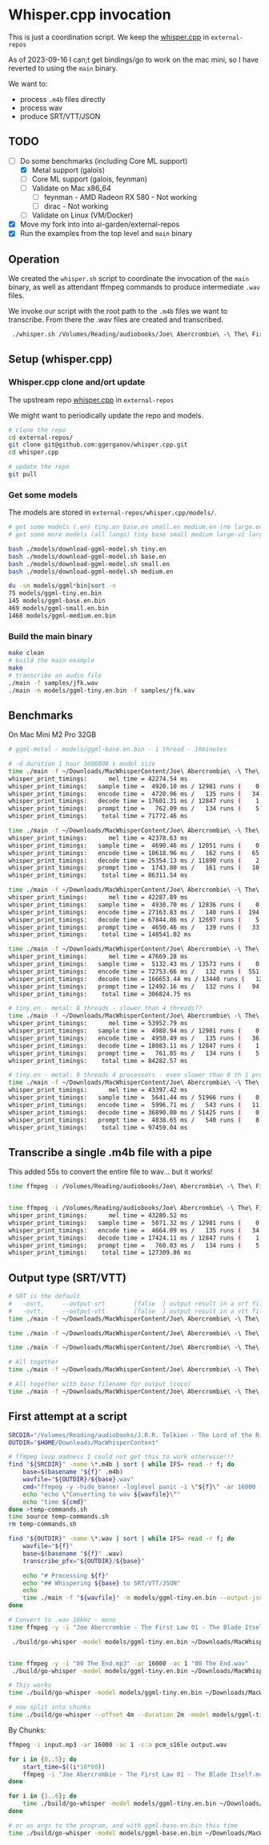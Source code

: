 # Whisper.cpp invocation

This is just a coordination script.
We keep the [whisper.cpp](https://github.com/daneroo/whisper.cpp/tree/master) in `external-repos`

As of 2023-09-16 I can;t get bindings/go to work on the mac mini,
so I have reverted to using the `main` binary.

We want to:

- process `.m4b` files directly
- process wav
- produce SRT/VTT/JSON

## TODO

- [ ] Do some benchmarks (including Core ML support)
  - [x] Metal support (galois)
  - [ ] Core ML support (galois, feynman)
  - [ ] Validate on Mac x86_64
    - [ ] feynman - AMD Radeon RX 580 - Not working
    - [ ] dirac - Not working
  - [ ] Validate on Linux (VM/Docker)
- [x] Move my fork into into ai-garden/external-repos
- [x] Run the examples from the top level and `main` binary

## Operation

We created the `whisper.sh` script to coordinate the invocation of the `main` binary,
as well as attendant ffmpeg commands to produce intermediate `.wav` files.

We invoke our script with the root path to the `.m4b` files we want to transcribe.
From there the .wav files are created and transcribed.

```bash
 ./whisper.sh /Volumes/Reading/audiobooks/Joe\ Abercrombie\ -\ The\ First\ Law/Joe\ Abercrombie\ -\ The\ First\ Law\ 01\ -\ The\ Blade\ Itself
```

## Setup (whisper.cpp)

### Whisper.cpp clone and/ort update

The upstream repo [whisper.cpp](https://github.com/daneroo/whisper.cpp/tree/master) in `external-repos`

We might want to periodically update the repo and models.

```bash
# clone the repo
cd external-repos/
git clone git@github.com:ggerganov/whisper.cpp.git
cd whisper.cpp

# update the repo
git pull
```

### Get some models

The models are stored in `external-repos/whisper.cpp/models/`.

```bash
# get some models (.en) tiny.en base.en small.en medium.en (no large.en)
# get some more models (all langs) tiny base small medium large-v1 large

bash ./models/download-ggml-model.sh tiny.en
bash ./models/download-ggml-model.sh base.en
bash ./models/download-ggml-model.sh small.en
bash ./models/download-ggml-model.sh medium.en

du -sm models/ggml*bin|sort -n
75 models/ggml-tiny.en.bin
145 models/ggml-base.en.bin
469 models/ggml-small.en.bin
1468 models/ggml-medium.en.bin
```

### Build the main binary

```bash
make clean
# build the main example
make
# transcribe an audio file
./main -f samples/jfk.wav
./main -m models/ggml-tiny.en.bin -f samples/jfk.wav
```

## Benchmarks

On Mac Mini M2 Pro 32GB

```bash
# ggml-metal - models/ggml-base.en.bin - 1 thread - 16minutes

# -d duration 1 hour 3600000 x model size
time ./main -f ~/Downloads/MacWhisperContent/Joe\ Abercrombie\ -\ The\ First\ Law\ 01\ -\ The\ Blade\ Itself.wav -d 3600000 -m models/ggml-tiny.en.bin
whisper_print_timings:      mel time = 42274.54 ms
whisper_print_timings:   sample time =  4920.10 ms / 12981 runs (    0.38 ms per run)
whisper_print_timings:   encode time =  4720.96 ms /   135 runs (   34.97 ms per run)
whisper_print_timings:   decode time = 17601.31 ms / 12847 runs (    1.37 ms per run)
whisper_print_timings:   prompt time =   762.09 ms /   134 runs (    5.69 ms per run)
whisper_print_timings:    total time = 71772.46 ms

time ./main -f ~/Downloads/MacWhisperContent/Joe\ Abercrombie\ -\ The\ First\ Law\ 01\ -\ The\ Blade\ Itself.wav -d 3600000 -m models/ggml-base.en.bin
whisper_print_timings:      mel time = 42378.63 ms
whisper_print_timings:   sample time =  4690.46 ms / 12051 runs (    0.39 ms per run)
whisper_print_timings:   encode time = 10618.96 ms /   162 runs (   65.55 ms per run)
whisper_print_timings:   decode time = 25354.13 ms / 11890 runs (    2.13 ms per run)
whisper_print_timings:   prompt time =  1743.80 ms /   161 runs (   10.83 ms per run)
whisper_print_timings:    total time = 86311.54 ms

time ./main -f ~/Downloads/MacWhisperContent/Joe\ Abercrombie\ -\ The\ First\ Law\ 01\ -\ The\ Blade\ Itself.wav -d 3600000 -m models/ggml-small.en.bin
whisper_print_timings:      mel time = 42287.89 ms
whisper_print_timings:   sample time =  4930.70 ms / 12836 runs (    0.38 ms per run)
whisper_print_timings:   encode time = 27163.83 ms /   140 runs (  194.03 ms per run)
whisper_print_timings:   decode time = 67844.86 ms / 12697 runs (    5.34 ms per run)
whisper_print_timings:   prompt time =  4650.46 ms /   139 runs (   33.46 ms per run)
whisper_print_timings:    total time = 148541.02 ms

time ./main -f ~/Downloads/MacWhisperContent/Joe\ Abercrombie\ -\ The\ First\ Law\ 01\ -\ The\ Blade\ Itself.wav -d 3600000 -m models/ggml-medium.en.bin
whisper_print_timings:      mel time = 47669.28 ms
whisper_print_timings:   sample time =  5132.43 ms / 13573 runs (    0.38 ms per run)
whisper_print_timings:   encode time = 72753.66 ms /   132 runs (  551.16 ms per run)
whisper_print_timings:   decode time = 166653.44 ms / 13440 runs (   12.40 ms per run)
whisper_print_timings:   prompt time = 12492.16 ms /   132 runs (   94.64 ms per run)
whisper_print_timings:    total time = 306824.75 ms

# tiny.en - metal: 8 threads - slower than 4 threads??
time ./main -f ~/Downloads/MacWhisperContent/Joe\ Abercrombie\ -\ The\ First\ Law\ 01\ -\ The\ Blade\ Itself.wav -d 3600000 -m models/ggml-tiny.en.bin -t 8 -p 4
whisper_print_timings:      mel time = 53952.79 ms
whisper_print_timings:   sample time =  4988.94 ms / 12981 runs (    0.38 ms per run)
whisper_print_timings:   encode time =  4950.49 ms /   135 runs (   36.67 ms per run)
whisper_print_timings:   decode time = 18083.11 ms / 12847 runs (    1.41 ms per run)
whisper_print_timings:   prompt time =   761.85 ms /   134 runs (    5.69 ms per run)
whisper_print_timings:    total time = 84282.57 ms

# tiny.en - metal: 8 threads 4 processors - even slower than 8 th 1 proc
time ./main -f ~/Downloads/MacWhisperContent/Joe\ Abercrombie\ -\ The\ First\ Law\ 01\ -\ The\ Blade\ Itself.wav -d 3600000 -m models/ggml-tiny.en.bin -t 8 -p 4
whisper_print_timings:      mel time = 43397.42 ms
whisper_print_timings:   sample time =  5641.44 ms / 51966 runs (    0.11 ms per run)
whisper_print_timings:   encode time =  5996.71 ms /   543 runs (   11.04 ms per run)
whisper_print_timings:   decode time = 36890.00 ms / 51425 runs (    0.72 ms per run)
whisper_print_timings:   prompt time =  4838.65 ms /   540 runs (    8.96 ms per run)
whisper_print_timings:    total time = 97459.04 ms
```

## Transcribe a single .m4b file with a pipe

This added 55s to convert the entire file to wav... but it works!

```bash
time ffmpeg -i /Volumes/Reading/audiobooks/Joe\ Abercrombie\ -\ The\ First\ Law/Joe\ Abercrombie\ -\ The\ First\ Law\ 01\ -\ The\ Blade\ Itself/Joe\ Abercrombie\ -\ The\ First\ Law\ 01\ -\ The\ Blade\ Itself.m4b -ar 16000 -ac 1 -c:a pcm_s16le -f wav - | time ./main -f - -m models/ggml-tiny.en.bin


time ffmpeg -i /Volumes/Reading/audiobooks/Joe\ Abercrombie\ -\ The\ First\ Law/Joe\ Abercrombie\ -\ The\ First\ Law\ 01\ -\ The\ Blade\ Itself/Joe\ Abercrombie\ -\ The\ First\ Law\ 01\ -\ The\ Blade\ Itself.m4b -ar 16000 -ac 1 -c:a pcm_s16le -f wav - | ./main -f - -d 3600000 -m models/ggml-tiny.en.bin
whisper_print_timings:      mel time = 43280.52 ms
whisper_print_timings:   sample time =  5071.32 ms / 12981 runs (    0.39 ms per run)
whisper_print_timings:   encode time =  4664.09 ms /   135 runs (   34.55 ms per run)
whisper_print_timings:   decode time = 17424.11 ms / 12847 runs (    1.36 ms per run)
whisper_print_timings:   prompt time =   760.03 ms /   134 runs (    5.67 ms per run)
whisper_print_timings:    total time = 127309.86 ms
```

## Output type (SRT/VTT)

```bash
# SRT is the default
#   -osrt,     --output-srt        [false  ] output result in a srt file
#   -ovtt,     --output-vtt        [false  ] output result in a vtt file
time ./main -f ~/Downloads/MacWhisperContent/Joe\ Abercrombie\ -\ The\ First\ Law\ 01\ -\ The\ Blade\ Itself.wav -d 3600000 -m models/ggml-tiny.en.bin --output-srt

time ./main -f ~/Downloads/MacWhisperContent/Joe\ Abercrombie\ -\ The\ First\ Law\ 01\ -\ The\ Blade\ Itself.wav -d 60000 -m models/ggml-tiny.en.bin --output-vtt

time ./main -f ~/Downloads/MacWhisperContent/Joe\ Abercrombie\ -\ The\ First\ Law\ 01\ -\ The\ Blade\ Itself.wav -d 60000 -m models/ggml-tiny.en.bin --output-json

# All together
time ./main -f ~/Downloads/MacWhisperContent/Joe\ Abercrombie\ -\ The\ First\ Law\ 01\ -\ The\ Blade\ Itself.wav -d 60000 -m models/ggml-tiny.en.bin --output-json --output-srt --output-vtt

# All together with base filename for output (coco)
time ./main -f ~/Downloads/MacWhisperContent/Joe\ Abercrombie\ -\ The\ First\ Law\ 01\ -\ The\ Blade\ Itself.wav -d 60000 -m models/ggml-tiny.en.bin --output-json --output-srt --output-vtt -of coco
```

## First attempt at a script

```bash
SRCDIR="/Volumes/Reading/audiobooks/J.R.R. Tolkien - The Lord of the Rings - Andy Serkis"
OUTDIR="$HOME/Downloads/MacWhisperContent"

# ffmpeg loop madness I could not get this to work otherwise!!!
find "${SRCDIR}" -name \*.m4b | sort | while IFS= read -r f; do
    base=$(basename "${f}" .m4b)
    wavfile="${OUTDIR}/${base}.wav"
    cmd="ffmpeg -y -hide_banner -loglevel panic -i \"${f}\" -ar 16000 -ac 1 -c:a pcm_s16le \"${wavfile}\""
    echo "echo \"Converting to wav ${wavfile}\""
    echo "time ${cmd}"
done >temp-commands.sh
time source temp-commands.sh
rm temp-commands.sh

find "${OUTDIR}" -name \*.wav | sort | while IFS= read -r f; do
    wavfile="${f}"
    base=$(basename "${f}" .wav)
    transcribe_pfx="${OUTDIR}/${base}"

    echo "# Processing ${f}"
    echo "## Whispering ${base} to SRT/VTT/JSON"
    echo
    time ./main -f "${wavfile}" -m models/ggml-tiny.en.bin --output-json --output-srt --output-vtt -of "${transcribe_pfx}"
done

```

```bash
# Convert to .wav 16kHz - mono
time ffmpeg -y -i "Joe Abercrombie - The First Law 01 - The Blade Itself.m4b" -ar 16000 -ac 1 "Joe Abercrombie - The First Law 01 - The Blade Itself.wav"

 ./build/go-whisper -model models/ggml-tiny.en.bin ~/Downloads/MacWhisperContent/Joe\ Abercrombie\ -\ The\ First\ Law\ 01\ -\ The\ Blade\ Itself.wav


time ffmpeg -y -i "00 The End.mp3" -ar 16000 -ac 1 "00 The End.wav"
 ./build/go-whisper -model models/ggml-tiny.en.bin ~/Downloads/MacWhisperContent/Joe\ Abercrombie\ -\ The\ First\ Law\ 01\ -\ The\ Blade\ Itself.wav

# This works
time ./build/go-whisper -model models/ggml-tiny.en.bin ~/Downloads/MacWhisperContent/00\ The\ End.wav

# now split into chunks
time ./build/go-whisper --offset 4m --duration 2m -model models/ggml-tiny.en.bin ~/Downloads/MacWhisperContent/00\ The\ End.wav
```

By Chunks:

```bash
ffmpeg -i input.mp3 -ar 16000 -ac 1 -c:a pcm_s16le output.wav

for i in {0..5}; do
    start_time=$((i*10*60))
    ffmpeg -i "Joe Abercrombie - The First Law 01 - The Blade Itself.m4b" -ar 16000 -ac 1 -c:a pcm_s16le -ss $start_time -t 600 "Joe Abercrombie - The First Law 01 - The Blade Itself_part$(($i+1)).wav"
done

for i in {1..6}; do
    time ./build/go-whisper -model models/ggml-tiny.en.bin ~/Downloads/MacWhisperContent/Joe\ Abercrombie\ -\ The\ First\ Law\ 01\ -\ The\ Blade\ Itself_part${i}.wav
done

# or as args to the program, and with ggml-base.en.bin this time
time ./build/go-whisper -model models/ggml-base.en.bin ~/Downloads/MacWhisperContent/Joe\ Abercrombie\ -\ The\ First\ Law\ 01\ -\ The\ Blade\ Itself_part*.wav
```
